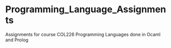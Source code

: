 # Programming_Language_Assignments
Assignments for course COL226 Programming Languages done in Ocaml and Prolog
